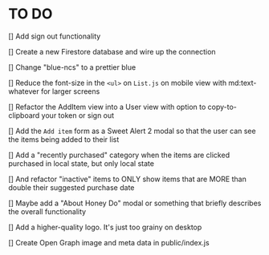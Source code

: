 # TO DO

[] Add sign out functionality

[] Create a new Firestore database and wire up the connection

[] Change "blue-ncs" to a prettier blue

[] Reduce the font-size in the `<ul>` on `List.js` on mobile view with md:text-whatever for larger screens

[] Refactor the AddItem view into a User view with option to copy-to-clipboard your token or sign out

[] Add the `Add item` form as a Sweet Alert 2 modal so that the user can see the items being added to their list

[] Add a "recently purchased" category when the items are clicked purchased in local state, but only local state

[] And refactor "inactive" items to ONLY show items that are MORE than double their suggested purchase date

[] Maybe add a "About Honey Do" modal or something that briefly describes the overall functionality

[] Add a higher-quality logo. It's just too grainy on desktop

[] Create Open Graph image and meta data in public/index.js
